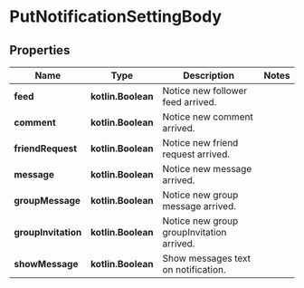 
# PutNotificationSettingBody

## Properties
Name | Type | Description | Notes
------------ | ------------- | ------------- | -------------
**feed** | **kotlin.Boolean** | Notice new follower feed arrived. | 
**comment** | **kotlin.Boolean** | Notice new comment arrived. | 
**friendRequest** | **kotlin.Boolean** | Notice new friend request arrived. | 
**message** | **kotlin.Boolean** | Notice new message arrived. | 
**groupMessage** | **kotlin.Boolean** | Notice new group message arrived. | 
**groupInvitation** | **kotlin.Boolean** | Notice new group groupInvitation arrived. | 
**showMessage** | **kotlin.Boolean** | Show messages text on notification. | 




